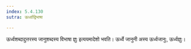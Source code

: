 ```yaml
---
index: 5.4.130
sutra: ऊर्ध्वाद्विभाषा

---
```

ऊर्ध्वशब्दादुत्तरस्य जानुशब्दस्य विभाषा ज्ञुः इत्ययमादेशो भवति। ऊर्ध्वे जानुनी अस्य ऊर्ध्वजानुः, ऊर्ध्वज्ञुः।